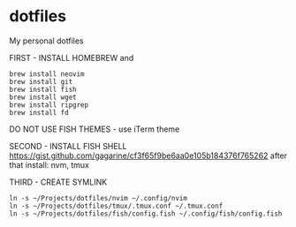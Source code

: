# dotfiles
My personal dotfiles

FIRST - INSTALL HOMEBREW and
```
brew install neovim
brew install git
brew install fish
brew install wget
brew install ripgrep
brew install fd
```

DO NOT USE FISH THEMES - use iTerm theme

SECOND - INSTALL FISH SHELL https://gist.github.com/gagarine/cf3f65f9be6aa0e105b184376f765262
after that install: nvm, tmux

THIRD - CREATE SYMLINK

```
ln -s ~/Projects/dotfiles/nvim ~/.config/nvim
ln -s ~/Projects/dotfiles/tmux/.tmux.conf ~/.tmux.conf
ln -s ~/Projects/dotfiles/fish/config.fish ~/.config/fish/config.fish
```

